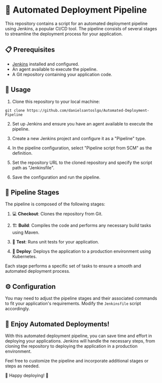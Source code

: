 # 🚀 Automated Deployment Pipeline

This repository contains a script for an automated deployment pipeline using Jenkins, a popular CI/CD tool. The pipeline consists of several stages to streamline the deployment process for your application.

## 📋 Prerequisites

- [Jenkins](https://jenkins.io) installed and configured.
- An agent available to execute the pipeline.
- A Git repository containing your application code.

## 🚀 Usage

1. Clone this repository to your local machine:

```shell
git clone https://github.com/danielsantoslgo/Automated-Deployment-Pipeline
```

2. Set up Jenkins and ensure you have an agent available to execute the pipeline.

3. Create a new Jenkins project and configure it as a "Pipeline" type.

4. In the pipeline configuration, select "Pipeline script from SCM" as the definition.

5. Set the repository URL to the cloned repository and specify the script path as "Jenkinsfile".

6. Save the configuration and run the pipeline.

## 🧪 Pipeline Stages

The pipeline is composed of the following stages:

1. 💻 **Checkout**: Clones the repository from Git.

2. 🏗️ **Build**: Compiles the code and performs any necessary build tasks using Maven.

3. 🧪 **Test**: Runs unit tests for your application.

4. 🚀 **Deploy**: Deploys the application to a production environment using Kubernetes.

Each stage performs a specific set of tasks to ensure a smooth and automated deployment process.

## ⚙️ Configuration

You may need to adjust the pipeline stages and their associated commands to fit your application's requirements. Modify the `Jenkinsfile` script accordingly.

## 🎉 Enjoy Automated Deployments!

With this automated deployment pipeline, you can save time and effort in deploying your applications. Jenkins will handle the necessary steps, from cloning the repository to deploying the application in a production environment.

Feel free to customize the pipeline and incorporate additional stages or steps as needed.

🌟 Happy deploying! 🌟
